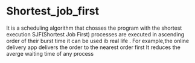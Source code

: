 # Shortest_job_first
It is a scheduling algorithm that chosses the program with the shortest execution 
SJF(Shortest Job First) processes are executed in ascending order of their burst time it can be used ib real life .
For example,the online delivery app delivers the order to the nearest order first It reduces the averge waiting time of any process
